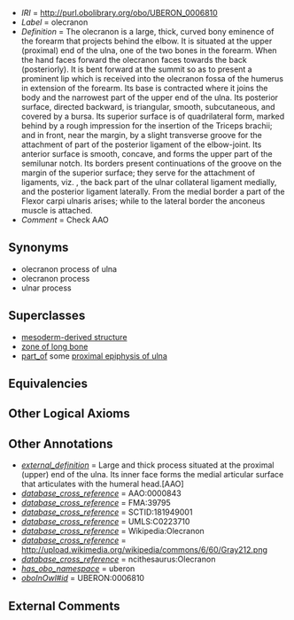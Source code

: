  * *IRI* = http://purl.obolibrary.org/obo/UBERON_0006810
 * *Label* = olecranon
 * *Definition* = The olecranon is a large, thick, curved bony eminence of the forearm that projects behind the elbow. It is situated at the upper (proximal) end of the ulna, one of the two bones in the forearm. When the hand faces forward the olecranon faces towards the back (posteriorly). It is bent forward at the summit so as to present a prominent lip which is received into the olecranon fossa of the humerus in extension of the forearm. Its base is contracted where it joins the body and the narrowest part of the upper end of the ulna. Its posterior surface, directed backward, is triangular, smooth, subcutaneous, and covered by a bursa. Its superior surface is of quadrilateral form, marked behind by a rough impression for the insertion of the Triceps brachii; and in front, near the margin, by a slight transverse groove for the attachment of part of the posterior ligament of the elbow-joint. Its anterior surface is smooth, concave, and forms the upper part of the semilunar notch. Its borders present continuations of the groove on the margin of the superior surface; they serve for the attachment of ligaments, viz. , the back part of the ulnar collateral ligament medially, and the posterior ligament laterally. From the medial border a part of the Flexor carpi ulnaris arises; while to the lateral border the anconeus muscle is attached.
 * *Comment* = Check AAO

## Synonyms

 * olecranon process of ulna
 * olecranon process
 * ulnar process

## Superclasses

 * [mesoderm-derived structure](../../UBERON/20/UBERON_0004120.md)
 * [zone of long bone](../../UBERON/55/UBERON_0005055.md)
 * [part_of](../../BFO/50/BFO_0000050.md) some [proximal epiphysis of ulna](../../UBERON/22/UBERON_0006822.md)

## Equivalencies


## Other Logical Axioms


## Other Annotations

 * *[external_definition](../../UBPROP/01/UBPROP_0000001.md)* = Large and thick process situated at the proximal (upper) end of the ulna. Its inner face forms the medial articular surface that articulates with the humeral head.[AAO]
 * *[database_cross_reference](../../ef/oboInOwl#hasDbXref.md)* = AAO:0000843
 * *[database_cross_reference](../../ef/oboInOwl#hasDbXref.md)* = FMA:39795
 * *[database_cross_reference](../../ef/oboInOwl#hasDbXref.md)* = SCTID:181949001
 * *[database_cross_reference](../../ef/oboInOwl#hasDbXref.md)* = UMLS:C0223710
 * *[database_cross_reference](../../ef/oboInOwl#hasDbXref.md)* = Wikipedia:Olecranon
 * *[database_cross_reference](../../ef/oboInOwl#hasDbXref.md)* = http://upload.wikimedia.org/wikipedia/commons/6/60/Gray212.png
 * *[database_cross_reference](../../ef/oboInOwl#hasDbXref.md)* = ncithesaurus:Olecranon
 * *[has_obo_namespace](../../ce/oboInOwl#hasOBONamespace.md)* = uberon
 * *[oboInOwl#id](../../id/oboInOwl#id.md)* = UBERON:0006810

## External Comments

